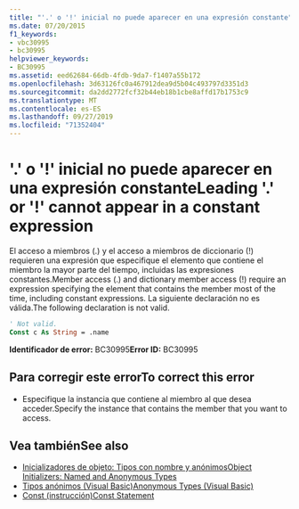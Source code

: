 ```yaml
---
title: "'.' o '!' inicial no puede aparecer en una expresión constante"
ms.date: 07/20/2015
f1_keywords:
- vbc30995
- bc30995
helpviewer_keywords:
- BC30995
ms.assetid: eed62684-66db-4fdb-9da7-f1407a55b172
ms.openlocfilehash: 3d63126fc0a467912dea9d5b04c493797d3351d3
ms.sourcegitcommit: da2dd2772fcf32b44eb18b1cbe8affd17b1753c9
ms.translationtype: MT
ms.contentlocale: es-ES
ms.lasthandoff: 09/27/2019
ms.locfileid: "71352404"
---
```

# <a name="leading--or--cannot-appear-in-a-constant-expression"></a><span data-ttu-id="b531e-102">'.' o '!' inicial no puede aparecer en una expresión constante</span><span class="sxs-lookup"><span data-stu-id="b531e-102">Leading '.' or '!' cannot appear in a constant expression</span></span>
<span data-ttu-id="b531e-103">El acceso a miembros (.) y el acceso a miembros de diccionario (!) requieren una expresión que especifique el elemento que contiene el miembro la mayor parte del tiempo, incluidas las expresiones constantes.</span><span class="sxs-lookup"><span data-stu-id="b531e-103">Member access (.) and dictionary member access (!) require an expression specifying the element that contains the member most of the time, including constant expressions.</span></span> <span data-ttu-id="b531e-104">La siguiente declaración no es válida.</span><span class="sxs-lookup"><span data-stu-id="b531e-104">The following declaration is not valid.</span></span>  
  
```vb  
' Not valid.  
Const c As String = .name  
```  
  
 <span data-ttu-id="b531e-105">**Identificador de error:** BC30995</span><span class="sxs-lookup"><span data-stu-id="b531e-105">**Error ID:** BC30995</span></span>  
  
## <a name="to-correct-this-error"></a><span data-ttu-id="b531e-106">Para corregir este error</span><span class="sxs-lookup"><span data-stu-id="b531e-106">To correct this error</span></span>  
  
- <span data-ttu-id="b531e-107">Especifique la instancia que contiene al miembro al que desea acceder.</span><span class="sxs-lookup"><span data-stu-id="b531e-107">Specify the instance that contains the member that you want to access.</span></span>  
  
## <a name="see-also"></a><span data-ttu-id="b531e-108">Vea también</span><span class="sxs-lookup"><span data-stu-id="b531e-108">See also</span></span>

- [<span data-ttu-id="b531e-109">Inicializadores de objeto: Tipos con nombre y anónimos</span><span class="sxs-lookup"><span data-stu-id="b531e-109">Object Initializers: Named and Anonymous Types</span></span>](../../visual-basic/programming-guide/language-features/objects-and-classes/object-initializers-named-and-anonymous-types.md)
- [<span data-ttu-id="b531e-110">Tipos anónimos (Visual Basic)</span><span class="sxs-lookup"><span data-stu-id="b531e-110">Anonymous Types (Visual Basic)</span></span>](../programming-guide/language-features/objects-and-classes/anonymous-types.md)
- [<span data-ttu-id="b531e-111">Const (instrucción)</span><span class="sxs-lookup"><span data-stu-id="b531e-111">Const Statement</span></span>](../../visual-basic/language-reference/statements/const-statement.md)
